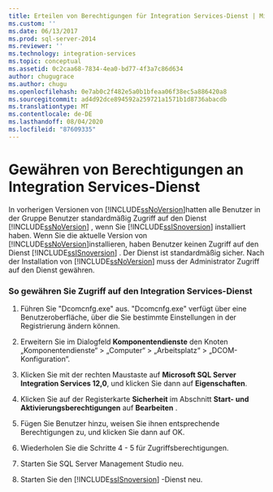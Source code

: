 ```yaml
---
title: Erteilen von Berechtigungen für Integration Services-Dienst | Microsoft-Dokumentation
ms.custom: ''
ms.date: 06/13/2017
ms.prod: sql-server-2014
ms.reviewer: ''
ms.technology: integration-services
ms.topic: conceptual
ms.assetid: 0c2caa68-7834-4ea0-bd77-4f3a7c86d634
author: chugugrace
ms.author: chugu
ms.openlocfilehash: 0e7ab0c2f482e5a0b1bfeaa06f38ec5a886420a8
ms.sourcegitcommit: ad4d92dce894592a259721a1571b1d8736abacdb
ms.translationtype: MT
ms.contentlocale: de-DE
ms.lasthandoff: 08/04/2020
ms.locfileid: "87609335"
---
```

# <a name="grant-permissions-to-integration-services-service"></a>Gewähren von Berechtigungen an Integration Services-Dienst
  In vorherigen Versionen von [!INCLUDE[ssNoVersion](../includes/ssnoversion-md.md)]hatten alle Benutzer in der Gruppe Benutzer standardmäßig Zugriff auf den Dienst [!INCLUDE[ssNoVersion](../includes/ssnoversion-md.md)] , wenn Sie [!INCLUDE[ssISnoversion](../includes/ssisnoversion-md.md)] installiert haben. Wenn Sie die aktuelle Version von [!INCLUDE[ssNoVersion](../includes/ssnoversion-md.md)]installieren, haben Benutzer keinen Zugriff auf den Dienst [!INCLUDE[ssISnoversion](../includes/ssisnoversion-md.md)] . Der Dienst ist standardmäßig sicher. Nach der Installation von [!INCLUDE[ssNoVersion](../includes/ssnoversion-md.md)] muss der Administrator Zugriff auf den Dienst gewähren.  
  
### <a name="to-grant-access-to-the-integration-services-service"></a>So gewähren Sie Zugriff auf den Integration Services-Dienst  
  
1.  Führen Sie "Dcomcnfg.exe" aus. "Dcomcnfg.exe" verfügt über eine Benutzeroberfläche, über die Sie bestimmte Einstellungen in der Registrierung ändern können.  
  
2.  Erweitern Sie im Dialogfeld **Komponentendienste** den Knoten „Komponentendienste“ > „Computer“ > „Arbeitsplatz“ > „DCOM-Konfiguration“.  
  
3.  Klicken Sie mit der rechten Maustaste auf **Microsoft SQL Server Integration Services 12,0**, und klicken Sie dann auf **Eigenschaften**.  
  
4.  Klicken Sie auf der Registerkarte **Sicherheit** im Abschnitt **Start- und Aktivierungsberechtigungen** auf **Bearbeiten** .  
  
5.  Fügen Sie Benutzer hinzu, weisen Sie ihnen entsprechende Berechtigungen zu, und klicken Sie dann auf OK.  
  
6.  Wiederholen Sie die Schritte 4 - 5 für Zugriffsberechtigungen.  
  
7.  Starten Sie SQL Server Management Studio neu.  
  
8.  Starten Sie den [!INCLUDE[ssISnoversion](../includes/ssisnoversion-md.md)] -Dienst neu.  
  
  
